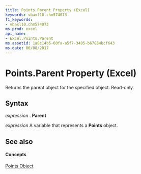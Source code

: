 ```yaml
---
title: Points.Parent Property (Excel)
keywords: vbaxl10.chm574073
f1_keywords:
- vbaxl10.chm574073
ms.prod: excel
api_name:
- Excel.Points.Parent
ms.assetid: 1a8c14b5-60fa-a5f7-3495-b67834bcf643
ms.date: 06/08/2017
---
```



# Points.Parent Property (Excel)

Returns the parent object for the specified object. Read-only.


## Syntax

 _expression_ . **Parent**

 _expression_ A variable that represents a **Points** object.


## See also


#### Concepts


[Points Object](points-object-excel.md)

